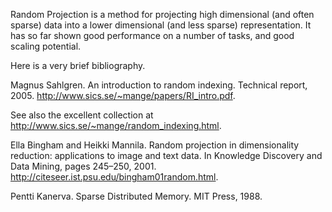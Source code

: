 Random Projection is a method for projecting high dimensional (and often sparse) data into a lower dimensional (and less sparse) representation. It has so far shown good performance on a number of tasks, and good scaling potential.

Here is a very brief bibliography.

Magnus Sahlgren. An introduction to random indexing. Technical report, 2005.
http://www.sics.se/~mange/papers/RI_intro.pdf.

See also the excellent collection at http://www.sics.se/~mange/random_indexing.html.

Ella Bingham and Heikki Mannila. Random projection in dimensionality reduction:
applications to image and text data. In Knowledge Discovery and Data Mining,
pages 245–250, 2001. http://citeseer.ist.psu.edu/bingham01random.html.

Pentti Kanerva. Sparse Distributed Memory. MIT Press, 1988.